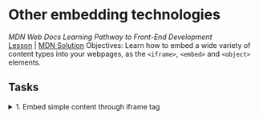 # Other embedding technologies

_MDN Web Docs Learning Pathway to Front-End Development_\
[Lesson](https://developer.mozilla.org/en-US/docs/Learn/HTML/Multimedia_and_embedding/Other_embedding_technologies) | [MDN Solution](https://github.com/mdn/learning-area/blob/master/html/multimedia-and-embedding/)
Objectives: Learn how to embed a wide variety of content types into your webpages, as the `<iframe>`, `<embed>` and `<object>` elements.

## Tasks

<details>
<summary>1. Embed simple content through iframe tag </summary>
<ol>
        <li>☑️ First, go to YouTube and find a video you like.</li>
        <li>☑️ Below the video, you'll find a Share button — select this to display the sharing options.</li>
        <li>☑️ Select the Embed button and you'll be given some <em>iframe</em> code — copy this.</li>
        <li>☑️ Insert it into <del>the Input box below</del> a HTML document, and see what the result is in the <del>Output</del> browser.</li>
</ol>
</details>
